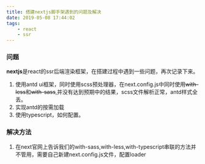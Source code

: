 ```yaml
---
title: 搭建nextjs脚手架遇到的问题及解决
date: 2019-05-08 17:44:02
tags: 
    - react
    - ssr
---
```


### 问题
**nextjs**是react的ssr后端渲染框架，在搭建过程中遇到一些问题，再次记录下来。
1. 使用antd ui框架，同时使用scss预处理器，在next.config.js中同时使用~~with-less~~和~~with-sass~~,并没有达到预期中的结果，scss文件解析正常，antd样式全丢。
2. 实现antd的按需加载
3. 使用typescript，如何配置。

### 解决方法

1. 在next官网上告诉我们的with-sass,with-less,with-typescript串联的方法并不管用，需要自己新建next.config.js文件，配置loader
```js

```